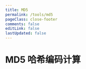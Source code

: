 ```yaml
---
title: MD5
permalink: /tools/md5
pageClass: close-footer
comments: false
editLink: false
lastUpdated: false
---
```


# MD5 哈希编码计算
